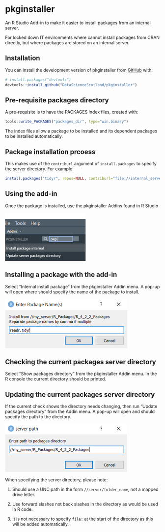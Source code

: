 
<!-- README.md is generated from README.Rmd. Please edit that file -->

# pkginstaller

<!-- badges: start -->
<!-- badges: end -->

An R Studio Add-in to make it easier to install packages from an
internal server.

For locked down IT environments where cannot install packages from CRAN
directly, but where packages are stored on an internal server.

## Installation

You can install the development version of pkginstaller from
[GitHub](https://github.com/) with:

``` r
# install.packages("devtools")
devtools::install_github("DataScienceScotland/pkginstaller")
```

## Pre-requisite packages directory

A pre-requisite is to have the PACKAGES index files, created with:

``` r
tools::write_PACKAGES("packages_dir", type="win.binary")
```

The index files allow a package to be installed and its dependent
packages to be installed automatically.

## Package installation prcoess

This makes use of the `contriburl` argument of `install.packages` to
specify the server directory. For example:

``` r
install.packages("tidyr", repos=NULL, contriburl="file://internal_server/r422_packages")
```

## Using the add-in

Once the package is installed, use the pkginstaller Addins found in R
Studio

![image-1](man/figures/Addin_img.png)

## Installing a package with the add-in

Select “Internal install package” from the pkginstaller Addin menu. A
pop-up will open where should specify the name of the package to
install.

![image-2](man/figures/Install_img.png)

## Checking the current packages server directory

Select “Show packages directory” from the pkginstaller Addin menu. In
the R console the current directory should be printed.

## Updating the current packages server directory

If the current check shows the directory needs changing, then run
“Update packages directory” from the Addin menu. A pop-up will open and
should specify the path to the directory.

![image-3](man/figures/Server_img.png)

When specifying the server directory, please note:

1.  Should use a UNC path in the form `//server/folder_name`, not a
    mapped drive letter.

2.  Use forward slashes not back slashes in the directory as would be
    used in R code.

3.  It is not necessary to specify `file:` at the start of the directory
    as this will be added automatically.
